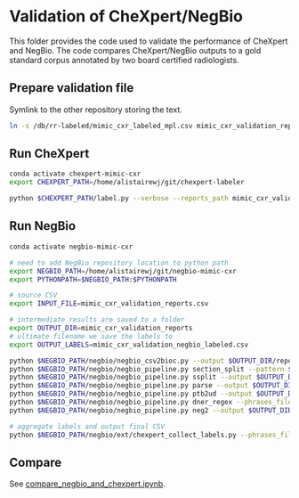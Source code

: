 # Validation of CheXpert/NegBio

This folder provides the code used to validate the performance of CheXpert and NegBio.
The code compares CheXpert/NegBio outputs to a gold standard corpus annotated by two board certified radiologists.

## Prepare validation file

Symlink to the other repository storing the text.

```bash
ln -s /db/rr-labeled/mimic_cxr_labeled_mpl.csv mimic_cxr_validation_reports.csv
```

## Run CheXpert

```bash
conda activate chexpert-mimic-cxr
export CHEXPERT_PATH=/home/alistairewj/git/chexpert-labeler

python $CHEXPERT_PATH/label.py --verbose --reports_path mimic_cxr_validation_reports.csv --output_path mimic_cxr_validation_chexpert_labeled.csv --mention_phrases_dir $CHEXPERT_PATH/phrases/mention --unmention_phrases_dir $CHEXPERT_PATH/phrases/unmention --pre_negation_uncertainty_path $CHEXPERT_PATH/patterns/pre_negation_uncertainty.txt --negation_path $CHEXPERT_PATH/patterns/negation.txt --post_negation_uncertainty_path $CHEXPERT_PATH/patterns/post_negation_uncertainty.txt
```

## Run NegBio

```bash
conda activate negbio-mimic-cxr

# need to add NegBio repository location to python path
export NEGBIO_PATH=/home/alistairewj/git/negbio-mimic-cxr
export PYTHONPATH=$NEGBIO_PATH:$PYTHONPATH

# source CSV
export INPUT_FILE=mimic_cxr_validation_reports.csv

# intermediate results are saved to a folder
export OUTPUT_DIR=mimic_cxr_validation_reports
# ultimate filename we save the labels to
export OUTPUT_LABELS=mimic_cxr_validation_negbio_labeled.csv

python $NEGBIO_PATH/negbio/negbio_csv2bioc.py --output $OUTPUT_DIR/report $INPUT_FILE
python $NEGBIO_PATH/negbio/negbio_pipeline.py section_split --pattern $NEGBIO_PATH/patterns/section_titles_cxr8.txt --output $OUTPUT_DIR/sections $OUTPUT_DIR/report/* --workers=6
python $NEGBIO_PATH/negbio/negbio_pipeline.py ssplit --output $OUTPUT_DIR/ssplit $OUTPUT_DIR/sections/* --workers=6
python $NEGBIO_PATH/negbio/negbio_pipeline.py parse --output $OUTPUT_DIR/parse $OUTPUT_DIR/ssplit/* --workers=6
python $NEGBIO_PATH/negbio/negbio_pipeline.py ptb2ud --output $OUTPUT_DIR/ud $OUTPUT_DIR/parse/* --workers=6
python $NEGBIO_PATH/negbio/negbio_pipeline.py dner_regex --phrases_file $NEGBIO_PATH/patterns/chexpert_phrases.yml --output $OUTPUT_DIR/dner $OUTPUT_DIR/ud/* --suffix=.chexpert-regex.xml --workers=6 --overwrite
python $NEGBIO_PATH/negbio/negbio_pipeline.py neg2 --output $OUTPUT_DIR/neg --pre-negation-uncertainty-patterns $NEGBIO_PATH/patterns/chexpert_pre_negation_uncertainty.yml --neg-patterns $NEGBIO_PATH/patterns/neg_patterns2.yml --post-negation-uncertainty-patterns $NEGBIO_PATH/patterns/post_negation_uncertainty.yml --neg-regex-patterns $NEGBIO_PATH/patterns/neg_regex_patterns.yml --uncertainty-regex-patterns $NEGBIO_PATH/patterns/uncertainty_regex_patterns.yml $OUTPUT_DIR/dner/* --workers=6

# aggregate labels and output final CSV
python $NEGBIO_PATH/negbio/ext/chexpert_collect_labels.py --phrases_file $NEGBIO_PATH/patterns/chexpert_phrases.yml --output $OUTPUT_LABELS $OUTPUT_DIR/neg/*
```

## Compare

See [compare_negbio_and_chexpert.ipynb](compare_negbio_and_chexpert.ipynb).